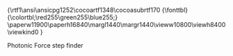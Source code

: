 {\rtf1\ansi\ansicpg1252\cocoartf1348\cocoasubrtf170
{\fonttbl}
{\colortbl;\red255\green255\blue255;}
\paperw11900\paperh16840\margl1440\margr1440\vieww10800\viewh8400\viewkind0
}

Photonic Force step finder